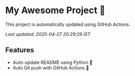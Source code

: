 # My Awesome Project 🚀

This project is automatically updated using GitHub Actions.

_Last updated: 2025-04-27 20:29:29 IST_

## Features
- Auto-update README using Python 🐍
- Auto Git push with GitHub Actions 🤖
